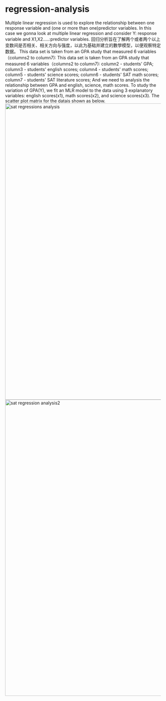 # regression-analysis
Multiple linear regression is used to explore the relationship between one response variable and (one or more than one)predictor variables. In this case we gonna look at multiple linear regression and consider Y: response variable and X1,X2.....:predictor variables.
回归分析旨在了解两个或者两个以上变数间是否相关、相关方向与强度，以此为基础并建立的數學模型，以便观察特定数据。
This data set is taken from an GPA study that measured 6 variables（columns2 to column7):
This data set is taken from an GPA study that measured 6 variables（columns2 to column7):
column2 - students' GPA;
column3 - students' english scores;
column4 - students' math scores;
column5 - students' science scores;
column6 - students' SAT math scores;
column7 - students' SAT literature scores;
And we need to analysis the relationship between GPA and english, science, math scores. 
To study the variation of GPA(Y), we fit an MLR model to the data using 3 explanatory variables: english scores(x1), math scores(x2), and science scores(x3).
The scatter plot matrix for the datais shown as below.
<img width="960" alt="sat regressions analysis" src="https://user-images.githubusercontent.com/38774100/39390645-8b30c3aa-4a65-11e8-9f43-7040b74474c0.png">
<img width="960" alt="sat regression analysis2" src="https://user-images.githubusercontent.com/38774100/39390938-0df6f846-4a6a-11e8-9727-0324fab0fa89.png">
